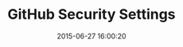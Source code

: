 ---
layout: post
title:  "GitHub Security Settings"
date:   2015-06-27 16:00:20
categories: github
tags: account profile settings security two-factor audit activity-feed
screenshot: github-personal-settings-11.jpg
alt-screenshots: github-personal-settings-11-empty.jpg
---